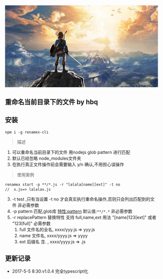 ![my love](./logo.png)

## 重命名当前目录下的文件    by hbq  

## 安装
```
npm i -g renamex-cli
```    

> 描述
1. 可以重命名当前目录下的文件 用nodejs glob pattern 进行匹配 
2. 默认已经忽略 node_modules文件夹
3. 在执行真正文件操作前会需要输入 y/n 确认,不用担心误操作
> 使用案例
```
renamex start -p **/*.js -r "lalala[name][ext]" -t no
//  x.js=> lalalax.js
```
3. -t test  ,只有当设置 -t no  才会真实执行重命名操作,否则只会列出匹配到的文件  非必需参数
4. -p  pattern 匹配,glob库 [特性:pattern](https://github.com/isaacs/minimatch#usage)  默认值:`**/*.*` 非必需参数 
5. -r  replacePattern   替换特性 支持 full,name,ext 用法  "[name]123[ext]" 或者 "123[full]" 必需参数 
    1. full 文件名的全名, xxxx/yyy.js =>  yyy.js
    2. name 文件名, xxxx/yyyy.js  => yyyy
    3. ext 后缀名 含. , xxxx/yyyy.js => .js

## 更新记录
- 2017-5-5 8:30:v1.0.4 完全typescript化
 